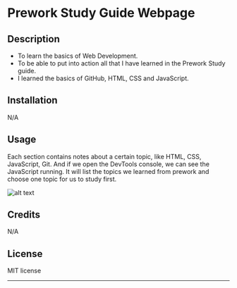# Prework Study Guide Webpage

## Description


- To learn the basics of Web Development.
- To be able to put into action all that I have learned in the Prework Study guide.
- I learned the basics of GitHub, HTML, CSS and JavaScript.

## Installation

N/A

## Usage

Each section contains notes about a certain topic, like HTML, CSS, JavaScript, Git. And if we open the DevTools console, we can see the JavaScript running. It will list the topics we learned from prework and choose one topic for us to study first.

![alt text](assets/images/screenshot.png)

## Credits

N/A

## License

MIT license

---
